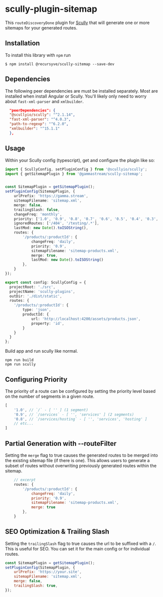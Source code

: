 # scully-plugin-sitemap

This `routeDiscoveryDone` plugin for [Scully](http://scully.io/) that will generate one or more sitemaps for your generated routes.

## Installation

To install this library with `npm` run

```
$ npm install @recursyve/scully-sitemap --save-dev
```

## Dependencies

The following peer dependencies are must be installed separately.  Most are installed when install Angular or Scully.  You'll likely only need to worry about `fast-xml-parser` and `xmlbuilder`.

```json
  "peerDependencies": {
  "@scullyio/scully": "^2.1.14",
  "fast-xml-parser": "^4.0.3",
  "path-to-regexp": "^6.2.0",
  "xmlbuilder": "^15.1.1"
  },	
```

## Usage

Within your Scully config (typescript), get and configure the plugin like so:

```typescript
import { ScullyConfig, setPluginConfig } from '@scullyio/scully';
import { getSitemapPlugin } from '@gammastream/scully-sitemap';


const SitemapPlugin = getSitemapPlugin();
setPluginConfig(SitemapPlugin, {
    urlPrefix: 'https://gamma.stream',
    sitemapFilename: 'sitemap.xml',
    merge: false,
    trailingSlash: false,
    changeFreq: 'monthly',
    priority: ['1.0', '0.9', '0.8', '0.7', '0.6', '0.5', '0.4', '0.3', '0.2', '0.1', '0.0'],
    ignoredRoutes: ['/404', '/testing/.*'],
    lastMod: new Date().toISOString(),
    routes: {
        '/products/:productId': {
            changeFreq: 'daily',
            priority: '0.9',
            sitemapFilename: 'sitemap-products.xml',
            merge: true,
            lastMod: new Date().toISOString()
        },
    }
});

export const config: ScullyConfig = {
  projectRoot: './src',
  projectName: 'scully-plugins',
  outDir: './dist/static',
  routes: {
    '/products/:productId': {
        type: 'json',
        productId: {
            url: 'http://localhost:4200/assets/products.json',
            property: 'id',
        }
    }
  }
};

```

Build app and run scully like normal.

```shell script
npm run build
npm run scully
```



## Configuring Priority

The priority of a route can be configured by setting the priority level based on the number of segments in a given route.

```javascript
[
	'1.0', // `/` - [ '' ] (1 segment)
	'0.9', // `/services` - [ '', 'services' ] (2 segments)
	'0.8', // `/services/hosting` - [ '', 'services', 'hosting' ]
	// etc...
]
```

## Partial Generation with --routeFilter

Setting the `merge` flag to true causes the generated routes to be merged into the existing sitemap file (if there is one).  This allows users to generate a subset of routes without overwriting previously generated routes within the sitemap.

```javascript
	// excerpt
    routes: {
        '/products/:productId': {
            changeFreq: 'daily',
            priority: '0.9',
            sitemapFilename: 'sitemap-products.xml',
            merge: true
        },
    }
```

## SEO Optimization & Trailing Slash

Setting the `trailingSlash` flag to true causes the url to be suffixed with a `/`.  This is useful for SEO.  You can set it for the main config or for individual routes.

```javascript
const SitemapPlugin = getSitemapPlugin();
setPluginConfig(SitemapPlugin, {
    urlPrefix: 'https://your.site',
    sitemapFilename: 'sitemap.xml',
    merge: false,
    trailingSlash: true,
});
```
